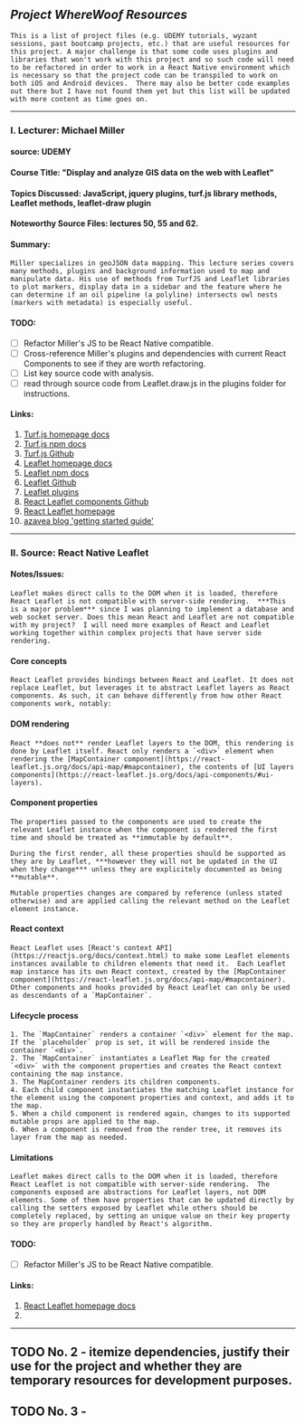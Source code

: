## ***Project WhereWoof Resources***

    This is a list of project files (e.g. UDEMY tutorials, wyzant sessions, past bootcamp projects, etc.) that are useful resources for this project. A major challenge is that some code uses plugins and libraries that won't work with this project and so such code will need to be refactored in order to work in a React Native environment which is necessary so that the project code can be transpiled to work on both iOS and Android devices.  There may also be better code examples out there but I have not found them yet but this list will be updated with more content as time goes on.

---

### **I. Lecturer: Michael Miller**

#### source: UDEMY

#### Course Title: "Display and analyze GIS data on the web with Leaflet"

#### Topics Discussed: JavaScript, jquery plugins, turf.js library methods, Leaflet methods, leaflet-draw plugin

#### Noteworthy Source Files: lectures 50, 55 and 62.

#### Summary: 
    Miller specializes in geoJSON data mapping. This lecture series covers many methods, plugins and background information used to map and manipulate data. His use of methods from TurfJS and Leaflet libraries to plot markers, display data in a sidebar and the feature where he can determine if an oil pipeline (a polyline) intersects owl nests (markers with metadata) is especially useful.

#### TODO:

- [ ] Refactor Miller's JS to be React Native compatible.
- [ ] Cross-reference Miller's plugins and dependencies with current React Components to see if they are worth refactoring.
- [ ] List key source code with analysis.
- [ ] read through source code from Leaflet.draw.js in the plugins folder for instructions.

#### Links:

1. [Turf.js homepage docs](http://turfjs.org/)
2. [Turf.js npm docs](http://turfjs.org/)
3. [Turf.js Github](https://github.com/Turfjs/turf)
4. [Leaflet homepage docs](https://leafletjs.com/reference-1.7.1.html)
5. [Leaflet npm docs](https://www.npmjs.com/package/leaflet)
6. [Leaflet Github](https://github.com/Leaflet/Leaflet)
7. [Leaflet plugins](https://leafletjs.com/plugins.html)
8. [React Leaflet components Github](https://github.com/PaulLeCam/react-leaflet)
9. [React Leaflet homepage](https://react-leaflet.js.org/)
10. [azavea blog 'getting started guide'](https://www.azavea.com/blog/2016/12/05/getting-started-with-react-and-leaflet/)

---

### **II. Source: React Native Leaflet**

#### Notes/Issues:
    Leaflet makes direct calls to the DOM when it is loaded, therefore React Leaflet is not compatible with server-side rendering.  ***This is a major problem*** since I was planning to implement a database and web socket server. Does this mean React and Leaflet are not compatible with my project?  I will need more examples of React and Leaflet working together within complex projects that have server side rendering.

#### Core concepts

    React Leaflet provides bindings between React and Leaflet. It does not replace Leaflet, but leverages it to abstract Leaflet layers as React components. As such, it can behave differently from how other React components work, notably:

#### DOM rendering

    React **does not** render Leaflet layers to the DOM, this rendering is done by Leaflet itself. React only renders a `<div>` element when rendering the [MapContainer component](https://react-leaflet.js.org/docs/api-map/#mapcontainer), the contents of [UI layers components](https://react-leaflet.js.org/docs/api-components/#ui-layers).

#### Component properties

    The properties passed to the components are used to create the relevant Leaflet instance when the component is rendered the first time and should be treated as **immutable by default**.

    During the first render, all these properties should be supported as they are by Leaflet, ***however they will not be updated in the UI when they change*** unless they are explicitely documented as being **mutable**.

    Mutable properties changes are compared by reference (unless stated otherwise) and are applied calling the relevant method on the Leaflet element instance.

#### React context

    React Leaflet uses [React's context API](https://reactjs.org/docs/context.html) to make some Leaflet elements instances available to children elements that need it.  Each Leaflet map instance has its own React context, created by the [MapContainer component](https://react-leaflet.js.org/docs/api-map/#mapcontainer). Other components and hooks provided by React Leaflet can only be used as descendants of a `MapContainer`.

#### Lifecycle process

    1. The `MapContainer` renders a container `<div>` element for the map. If the `placeholder` prop is set, it will be rendered inside the container `<div>`.  
    2. The `MapContainer` instantiates a Leaflet Map for the created `<div>` with the component properties and creates the React context containing the map instance.  
    3. The MapContainer renders its children components.  
    4. Each child component instantiates the matching Leaflet instance for the element using the component properties and context, and adds it to the map.  
    5. When a child component is rendered again, changes to its supported mutable props are applied to the map.
    6. When a component is removed from the render tree, it removes its layer from the map as needed.

#### Limitations

    Leaflet makes direct calls to the DOM when it is loaded, therefore React Leaflet is not compatible with server-side rendering.  The components exposed are abstractions for Leaflet layers, not DOM elements. Some of them have properties that can be updated directly by calling the setters exposed by Leaflet while others should be completely replaced, by setting an unique value on their key property so they are properly handled by React's algorithm.

#### TODO:

- [ ] Refactor Miller's JS to be React Native compatible.

#### Links:

1. [React Leaflet homepage docs](https://react-leaflet.js.org/docs/start-introduction#component-properties)
2.

---

## TODO No. 2 - itemize dependencies, justify their use for the project and whether they are temporary resources for development purposes.

## TODO No. 3 -

